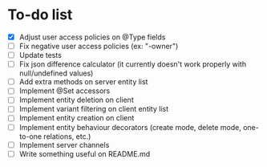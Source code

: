 # To-do list

- [X] Adjust user access policies on @Type fields
- [ ] Fix negative user access policies (ex: "-owner")
- [ ] Update tests
- [ ] Fix json difference calculator (it currently doesn't work properly with null/undefined values)
- [ ] Add extra methods on server entity list
- [ ] Implement @Set accessors
- [ ] Implement entity deletion on client
- [ ] Implement variant filtering on client entity list
- [ ] Implement entity creation on client
- [ ] Implement entity behaviour decorators (create mode, delete mode, one-to-one relations, etc.)
- [ ] Implement server channels
- [ ] Write something useful on README.md